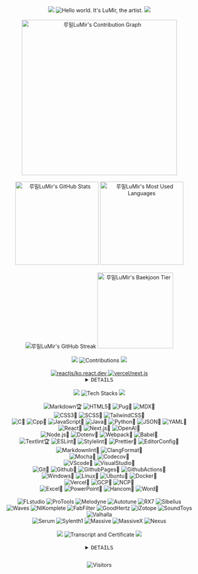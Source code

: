 <!--
  --fgColor-accent: #D6BBF2
  --bgColor-muted: #151b23;
-->

<!-- Title -->
<div align="center">
  <img
    src="https://capsule-render.vercel.app/api?type=waving&height=100&color=0:F2E5D5,100:D6BBF2&section=header&reversal=false"
  />
  <img
    src="https://readme-typing-svg.demolab.com?font=Pacifico&size=50&pause=1000&color=D6BBF2&center=true&vCenter=true&random=false&width=800&height=75&lines=Hello+world.+It's+LuMir%2C+the+artist."
    alt="Hello world. It's LuMir, the artist."
  />
  <img
    src="https://capsule-render.vercel.app/api?type=waving&height=100&color=0:F2E5D5,100:D6BBF2&section=footer&reversal=false"
  />
</div>
<br />

<!-- Stats -->
<div>
  <!-- Contribution Graph -->
  <div align="center">
    <img
      src="https://github-readme-activity-graph.vercel.app/graph?username=lumirlumir&theme=react-dark&bg_color=151B23&point=FFFFFF&hide_border=true&line=D6BBF2&color=D6BBF2&radius=10&height=600"
      height="410vw"
      alt="루밀LuMir's Contribution Graph"
    />
  </div>
  <br />

  <!-- Stats 1st line -->
  <div align="center">
    <img
      src="https://github-readme-stats.vercel.app/api?username=lumirlumir&count_private=true&include_all_commits=false&disable_animations=false&show_icons=true&theme=transparent&hide_border=true&icon_color=D6BBF2&text_color=FFFFFF&title_color=D6BBF2&bg_color=151B23&border_radius=10"
      height="220"
      alt="루밀LuMir's GitHub Stats"
    />
    <img
      src="https://github-readme-stats.vercel.app/api/top-langs/?username=lumirlumir&langs_count=10&layout=compact&disable_animations=false&theme=transparent&hide_border=true&card_width=150&icon_color=D6BBF2&text_color=FFFFFF&title_color=D6BBF2&bg_color=151B23&border_radius=10"
      height="220"
      alt="루밀LuMir's Most Used Languages"
    />
  </div>
  <br />

  <!-- Stats 2nd line -->
  <div align="center">
    <img
      src="https://streak-stats.demolab.com?user=lumirlumir&hide_border=true&border_radius=10&card_width=405&card_height=200&background=151B23&ring=D6BBF256&fire=D6BBF2&currStreakLabel=FFFFFF&currStreakNum=D6BBF2&sideNums=D6BBF2&sideLabels=FFFFFF&dates=FFFFFF56&stroke=FFFFFF56"
      alt="루밀LuMir's GitHub Streak"
    />
    <img
      src="http://mazassumnida.wtf/api/v2/generate_badge?boj=rpfos"
      height="200"
      alt="루밀LuMir's Baekjoon Tier"
    />
  </div>
  <br />
</div>

<!-- Title -->
<div align="center">
  <img
    src="https://capsule-render.vercel.app/api?type=waving&height=50&color=0:F2E5D5,100:D6BBF2&section=header&reversal=false"
  />
  <img
    src="https://readme-typing-svg.demolab.com?font=Pacifico&size=30&pause=1000&color=D6BBF2&center=true&vCenter=true&random=false&width=500&height=45&repeat=false&lines=Contributions"
    alt="Contributions"
  />
  <img
    src="https://capsule-render.vercel.app/api?type=waving&height=50&color=0:F2E5D5,100:D6BBF2&section=footer&reversal=false"
  />
</div>
<br />

<!-- Contributions -->
<div align="center">
  <a href="https://github.com/reactjs/ko.react.dev">
    <img
      src="https://github-readme-stats.vercel.app/api/pin/?username=reactjs&repo=ko.react.dev&icon_color=D6BBF2&text_color=FFFFFF&title_color=D6BBF2&bg_color=151B23&border_radius=10&description_lines_count=1"
      alt="reactjs/ko.react.dev"
      title="Collaborator"
    />
  </a>
  <a href="https://github.com/vercel/next.js">
    <img
      src="https://github-readme-stats.vercel.app/api/pin/?username=vercel&repo=next.js&icon_color=D6BBF2&text_color=FFFFFF&title_color=D6BBF2&bg_color=151B23&border_radius=10&hide_border=true&description_lines_count=1"
      alt="vercel/next.js"
      title="Contributor"
    />
  </a>

  <details>
    <summary><kbd>D</kbd><kbd>E</kbd><kbd>T</kbd><kbd>A</kbd><kbd>I</kbd><kbd>L</kbd><kbd>S</kbd></summary>
    <a href="https://github.com/lerna/lerna">
      <img
        src="https://github-readme-stats.vercel.app/api/pin/?username=lerna&repo=lerna&icon_color=D6BBF2&text_color=FFFFFF&title_color=D6BBF2&bg_color=151B23&border_radius=10&hide_border=true&description_lines_count=1"
        alt="lerna/lerna"
        title="Contributor"
      />
    </a>
    <a href="https://github.com/llvm/llvm-project">
      <img
        src="https://github-readme-stats.vercel.app/api/pin/?username=llvm&repo=llvm-project&icon_color=D6BBF2&text_color=FFFFFF&title_color=D6BBF2&bg_color=151B23&border_radius=10&hide_border=true&description_lines_count=1"
        alt="llvm/llvm-project"
        title="Contributor"
      />
    </a>
    <a href="https://github.com/eslint/eslint">
      <img
        src="https://github-readme-stats.vercel.app/api/pin/?username=eslint&repo=eslint&icon_color=D6BBF2&text_color=FFFFFF&title_color=D6BBF2&bg_color=151B23&border_radius=10&hide_border=true&description_lines_count=1"
        alt="eslint/eslint"
        title="Contributor"
      />
    </a>
    <a href="https://github.com/reactjs/react.dev">
      <img
        src="https://github-readme-stats.vercel.app/api/pin/?username=reactjs&repo=react.dev&icon_color=D6BBF2&text_color=FFFFFF&title_color=D6BBF2&bg_color=151B23&border_radius=10&hide_border=true&description_lines_count=1"
        alt="reactjs/react.dev"
        title="Contributor"
      />
    </a>
    <a href="https://github.com/actions/runner-images">
      <img
        src="https://github-readme-stats.vercel.app/api/pin/?username=actions&repo=runner-images&icon_color=D6BBF2&text_color=FFFFFF&title_color=D6BBF2&bg_color=151B23&border_radius=10&hide_border=true&description_lines_count=1"
        alt="actions/runner-images"
        title="Contributor"
      />
    </a>
    <a href="https://github.com/algolia/docsearch">
      <img
        src="https://github-readme-stats.vercel.app/api/pin/?username=algolia&repo=docsearch&icon_color=D6BBF2&text_color=FFFFFF&title_color=D6BBF2&bg_color=151B23&border_radius=10&hide_border=true&description_lines_count=1"
        alt="algolia/docsearch"
        title="Contributor"
      />
    </a>
    <a href="https://github.com/textlint/textlint">
      <img
        src="https://github-readme-stats.vercel.app/api/pin/?username=textlint&repo=textlint&icon_color=D6BBF2&text_color=FFFFFF&title_color=D6BBF2&bg_color=151B23&border_radius=10&hide_border=true&description_lines_count=1"
        alt="textlint/textlint"
        title="Contributor"
      />
    </a>
    <a href="https://github.com/material-extensions/vscode-material-icon-theme">
      <img
        src="https://github-readme-stats.vercel.app/api/pin/?username=material-extensions&repo=vscode-material-icon-theme&icon_color=D6BBF2&text_color=FFFFFF&title_color=D6BBF2&bg_color=151B23&border_radius=10&hide_border=true&description_lines_count=1"
        alt="material-extensions/vscode-material-icon-theme"
        title="Contributor"
      />
    </a>
    <a href="https://github.com/pronist/hello">
      <img
        src="https://github-readme-stats.vercel.app/api/pin/?username=pronist&repo=hello&icon_color=D6BBF2&text_color=FFFFFF&title_color=D6BBF2&bg_color=151B23&border_radius=10&hide_border=true&description_lines_count=1"
        alt="pronist/hello"
        title="Contributor"
      />
    </a>
    <a href="https://github.com/toss/es-hangul">
      <img
        src="https://github-readme-stats.vercel.app/api/pin/?username=toss&repo=es-hangul&icon_color=D6BBF2&text_color=FFFFFF&title_color=D6BBF2&bg_color=151B23&border_radius=10&hide_border=true&description_lines_count=1"
        alt="toss/es-hangul"
        title="Contributor"
      />
    </a>
    <a href="https://github.com/tidory/tidory">
      <img
        src="https://github-readme-stats.vercel.app/api/pin/?username=tidory&repo=tidory&icon_color=D6BBF2&text_color=FFFFFF&title_color=D6BBF2&bg_color=151B23&border_radius=10&hide_border=true&description_lines_count=1"
        alt="tidory/tidory"
        title="Contributor"
      />
    </a>
    <a href="https://github.com/lumirlumir/fork-tidory.github.io">
      <img
        src="https://github-readme-stats.vercel.app/api/pin/?username=lumirlumir&repo=fork-tidory.github.io&icon_color=D6BBF2&text_color=FFFFFF&title_color=D6BBF2&bg_color=151B23&border_radius=10&hide_border=true&description_lines_count=1"
        alt="lumirlumir/fork-tidory.github.io"
        title="Contributor(This repository was deleted so I replaced it with a forked version)"
      />
    </a>
  </details>
</div>
<br />

<!-- Title -->
<div align="center">
  <img
    src="https://capsule-render.vercel.app/api?type=waving&height=50&color=0:F2E5D5,100:D6BBF2&section=header&reversal=false"
  />
  <img
    src="https://readme-typing-svg.demolab.com?font=Pacifico&size=30&pause=1000&color=D6BBF2&center=true&vCenter=true&random=false&width=500&height=45&repeat=false&lines=Tech+Stacks"
    alt="Tech Stacks"
  />
  <img
    src="https://capsule-render.vercel.app/api?type=waving&height=50&color=0:F2E5D5,100:D6BBF2&section=footer&reversal=false"
  />
</div>
<br />

<!-- CS Stacks -->
<div align="center">
  <!-- Markup -->
  <div>
    <img
      src="https://img.shields.io/badge/Markdown🏆-000000?style=flat&logo=markdown&logoColor=white"
      alt="Markdown🏆"
    />
    <img
      src="https://img.shields.io/badge/HTML5🥇-E34F26?style=flat&logo=html5&logoColor=white"
      alt="HTML5🥇"
    />
    <img
      src="https://img.shields.io/badge/Pug🥉-A86454?style=flat&logo=pug&logoColor=white"
      alt="Pug🥉"
    />
    <img
      src="https://img.shields.io/badge/MDX🥉-1B1F24?style=flat&logo=mdx&logoColor=white"
      alt="MDX🥉"
    />
  </div>
  <!-- Style -->
  <div>
    <img
      src="https://img.shields.io/badge/CSS3🥇-1572B6?style=flat&logo=css3&logoColor=white"
      alt="CSS3🥇"
    />
    <img
      src="https://img.shields.io/badge/SCSS🥇-CC6699?style=flat&logo=sass&logoColor=white"
      alt="SCSS🥇"
    />
    <img
      src="https://img.shields.io/badge/TailwindCSS🥉-06B6D4?style=flat&logo=tailwindcss&logoColor=white"
      alt="TailwindCSS🥉"
    />
  </div>
  <!-- Language -->
  <div>
    <img
      src="https://img.shields.io/badge/C🥇-A8B9CC?style=flat&logo=c&logoColor=black"
      alt="C🥇"
    />
    <img
      src="https://img.shields.io/badge/Cpp🥇-00599C?style=flat&logo=cplusplus&logoColor=white"
      alt="Cpp🥇"
    />
    <img
      src="https://img.shields.io/badge/JavaScript🥇-F7DF1E?style=flat&logo=javascript&logoColor=black"
      alt="JavaScript🥇"
    />
    <img
      src="https://img.shields.io/badge/Java🥈-007396?style=flat&logo=coffeescript&logoColor=white"
      alt="Java🥈"
    />
    <img
      src="https://img.shields.io/badge/Python🥈-3776AB?style=flat&logo=python&logoColor=white"
      alt="Python🥈"
    />
    <img
      src="https://img.shields.io/badge/JSON🥈-000000?style=flat&logo=json&logoColor=white"
      alt="JSON🥈"
    />
    <img
      src="https://img.shields.io/badge/YAML🥈-CB171E?style=flat&logo=yaml&logoColor=white"
      alt="YAML🥈"
    />
  </div>
  <!-- Library -->
  <div>
    <img
      src="https://img.shields.io/badge/React🥇-61DAFB?style=flat&logo=react&logoColor=black"
      alt="React🥇"
    />
    <img
      src="https://img.shields.io/badge/Next.js🥈-000000?style=flat&logo=nextdotjs"
      alt="Next.js🥈"
    />
    <img
      src="https://img.shields.io/badge/OpenAI🥈-412991?style=flat&logo=openai&logoColor=white"
      alt="OpenAI🥈"
    />
  </div>
  <!-- Node.js -->
  <div>
    <img
      src="https://img.shields.io/badge/Node.js🥇-5FA04E?style=flat&logo=nodedotjs&logoColor=white"
      alt="Node.js🥇"
    />
    <img
      src="https://img.shields.io/badge/Dotenv🥈-ECD53F?style=flat&logo=dotenv&logoColor=black"
      alt="Dotenv🥈"
    />
    <img
      src="https://img.shields.io/badge/Webpack🥈-8DD6F9?style=flat&logo=webpack&logoColor=black"
      alt="Webpack🥈"
    />
    <img
      src="https://img.shields.io/badge/Babel🥈-F9DC3E?style=flat&logo=babel&logoColor=black"
      alt="Babel🥈"
    />
  </div>
  <!-- Convention -->
  <div>
    <img
      src="https://img.shields.io/badge/Textlint🏆-42FFFF?style=flat&logo=markdown&logoColor=black"
      alt="Textlint🏆"
    />
    <img
      src="https://img.shields.io/badge/ESLint🥇-4B32C3?style=flat&logo=eslint&logoColor=white"
      alt="ESLint🥇"
    />
    <img
      src="https://img.shields.io/badge/Stylelint🥇-263238?style=flat&logo=stylelint&logoColor=white"
      alt="Stylelint🥇"
    />
    <img
      src="https://img.shields.io/badge/Prettier🥇-F7B93E?style=flat&logo=prettier&logoColor=black"
      alt="Prettier🥇"
    />
    <img
      src="https://img.shields.io/badge/EditorConfig🥇-FEFEFE?style=flat&logo=editorconfig&logoColor=black"
      alt="EditorConfig🥇"
    />
    <img
      src="https://img.shields.io/badge/Markdownlint🥇-000000?style=flat&logo=markdown&logoColor=white"
      alt="Markdownlint🥇"
    />
    <img
      src="https://img.shields.io/badge/ClangFormat🥇-262D3A?style=flat&logo=llvm&logoColor=white"
      alt="ClangFormat🥇"
    />
  </div>
  <!-- Testing-->
  <div>
    <img
      src="https://img.shields.io/badge/Mocha🥈-8D6748?style=flat&logo=mocha&logoColor=white"
      alt="Mocha🥈"
    />
    <img
      src="https://img.shields.io/badge/Codecov🥈-F01F7A?style=flat&logo=codecov&logoColor=white"
      alt="Codecov🥈"
    />
  </div>
  <!-- Editor -->
  <div>
    <img
      src="https://img.shields.io/badge/VScode🥇-007ACC?style=flat&logo=visualstudiocode&logoColor=white"
      alt="VScode🥇"
    />
    <img
      src="https://img.shields.io/badge/VisualStudio🥈-5C2D91?style=flat&logo=visualstudio&logoColor=white"
      alt="VisualStudio🥈"
    />
  </div>
  <!-- Git -->
  <div>
    <img
      src="https://img.shields.io/badge/Git🥇-F05032?style=flat&logo=git&logoColor=white"
      alt="Git🥇"
    />
    <img
      src="https://img.shields.io/badge/Github🥇-181717?style=flat&logo=github&logoColor=white"
      alt="Github🥇"
    />
    <img
      src="https://img.shields.io/badge/GithubPages🥇-222222?style=flat&logo=githubpages&logoColor=white"
      alt="GithubPages🥇"
    />
    <img
      src="https://img.shields.io/badge/GithubActions🥇-2088FF?style=flat&logo=githubactions&logoColor=white"
      alt="GithubActions🥇"
    />
  </div>
  <!-- OS --->
  <div>
    <img
      src="https://img.shields.io/badge/Windows🥇-0078D4?style=flat&logo=windows11&logoColor=white"
      alt="Windows🥇"
    />
    <img
      src="https://img.shields.io/badge/Linux🥇-FCC624?style=flat&logo=linux&logoColor=black"
      alt="Linux🥇"
    />
    <img
      src="https://img.shields.io/badge/Ubuntu🥇-E95420?style=flat&logo=ubuntu&logoColor=white"
      alt="Ubuntu🥇"
    />
    <img
      src="https://img.shields.io/badge/Docker🥈-2496ED?style=flat&logo=docker&logoColor=white"
      alt="Docker🥈"
    />
  </div>
  <!-- Cloud Platform -->
  <div>
    <img
      src="https://img.shields.io/badge/Vercel🥇-000000?style=flat&logo=vercel&logoColor=white"
      alt="Vercel🥇"
    />
    <img
      src="https://img.shields.io/badge/GCP🥈-4285F4?style=flat&logo=googlecloud&logoColor=white"
      alt="GCP🥈"
    />
    <img
      src="https://img.shields.io/badge/NCP🥉-03C75A?style=flat&logo=naver&logoColor=white"
      alt="NCP🥉"
    />
  </div>
  <!-- MicroSoft Hancom -->
  <div>
    <img
      src="https://img.shields.io/badge/Excel🥇-217346?style=flat&logo=googlesheets&logoColor=white"
      alt="Excel🥇"
    />
    <img
      src="https://img.shields.io/badge/PowerPoint🥇-B7472A?style=flat&logo=googleslides&logoColor=white"
      alt="PowerPoint🥇"
    />
    <img
      src="https://img.shields.io/badge/Hancom🥇-2B579A?style=flat&logo=googledocs&logoColor=white"
      alt="Hancom🥇"
    />
    <img
      src="https://img.shields.io/badge/Word🥈-2B579A?style=flat&logo=googledocs&logoColor=white"
      alt="Word🥈"
    />
  </div>
</div>
<br />

<!-- Music Stacks -->
<div align="center">
  <!-- DAW -->
  <div>
    <img
      src="https://img.shields.io/badge/FLstudio-EDC9D4?style=flat&logo=applemusic&logoColor=black"
      alt="FLstudio"
    />
    <img
      src="https://img.shields.io/badge/ProTools-FFD3C9?style=flat&logo=protools&logoColor=black"
      alt="ProTools"
    />
    <img
      src="https://img.shields.io/badge/Melodyne-FFF7CF?style=flat&logoColor=black"
      alt="Melodyne"
    />
    <img
      src="https://img.shields.io/badge/Autotune-E4F0C9?style=flat&logoColor=black"
      alt="Autotune"
    />
    <img
      src="https://img.shields.io/badge/RX7-C7E0FF?style=flat&logoColor=black"
      alt="RX7"
    />
    <img
      src="https://img.shields.io/badge/Sibelius-CFCFFF?style=flat&logoColor=black"
      alt="Sibelius"
    />
  </div>
  <!-- Virtual Inst -->
  <div>
    <img
      src="https://img.shields.io/badge/Waves-EDC9D4?style=flat&logoColor=black"
      alt="Waves"
    />
    <img
      src="https://img.shields.io/badge/NIKomplete-FFD3C9?style=flat&logoColor=black"
      alt="NIKomplete"
    />
    <img
      src="https://img.shields.io/badge/FabFilter-FFF7CF?style=flat&logoColor=black"
      alt="FabFilter"
    />
    <img
      src="https://img.shields.io/badge/GoodHertz-E4F0C9?style=flat&logoColor=black"
      alt="GoodHertz"
    />
    <img
      src="https://img.shields.io/badge/iZotope-C7E0FF?style=flat&logoColor=black"
      alt="iZotope"
    />
    <img
      src="https://img.shields.io/badge/SoundToys-CFCFFF?style=flat&logoColor=black"
      alt="SoundToys"
    />
    <img
      src="https://img.shields.io/badge/Valhalla-BAC3FF?style=flat&logoColor=black"
      alt="Valhalla"
    />
  </div>
  <!-- Synthesizer -->
  <div>
    <img
      src="https://img.shields.io/badge/Serum-EFFFDF?style=flat&logoColor=black"
      alt="Serum"
    />
    <img
      src="https://img.shields.io/badge/Sylenth1-CEFFC4?style=flat&logoColor=black"
      alt="Sylenth1"
    />
    <img
      src="https://img.shields.io/badge/Massive-B3F9FF?style=flat&logoColor=black"
      alt="Massive"
    />
    <img
      src="https://img.shields.io/badge/MassiveX-B9D4FF?style=flat&logoColor=black"
      alt="MassiveX"
    />
    <img
      src="https://img.shields.io/badge/Nexus-FFD1FF?style=flat&logoColor=black"
      alt="Nexus"
    />
  </div>
</div>
<br />

<!-- Title -->
<div align="center">
  <img
    src="https://capsule-render.vercel.app/api?type=waving&height=50&color=0:F2E5D5,100:D6BBF2&section=header&reversal=false"
  />
  <img
    src="https://readme-typing-svg.demolab.com?font=Pacifico&size=30&pause=1000&color=D6BBF2&center=true&vCenter=true&random=false&width=500&height=45&repeat=false&lines=Transcript+%26+Certificate"
    alt="Transcript and Certificate"
  />
  <img
    src="https://capsule-render.vercel.app/api?type=waving&height=50&color=0:F2E5D5,100:D6BBF2&section=footer&reversal=false"
  />
</div>
<br />

<!-- Transcript Certificate -->
<div align="center">
  <details>
    <summary><kbd>D</kbd><kbd>E</kbd><kbd>T</kbd><kbd>A</kbd><kbd>I</kbd><kbd>L</kbd><kbd>S</kbd></summary><br>
    <!-- Transcript -->
    <div>
      <img
        src="https://img.shields.io/badge/컴퓨터공학부:전공-FFFFFF?style=flat&logoColor=black"
        alt="컴퓨터공학부:전공"
      />
      <img
        src="https://img.shields.io/badge/예술융합창작:부전공-FFFFFF?style=flat&logoColor=black"
        alt="예술융합창작:부전공"
      />
      <img
        src="https://img.shields.io/badge/학점평균:4.08/4.5-FFFFFF?style=flat&logoColor=black"
        alt="학점평균:4.08/4.5"
      />
      <img
        src="https://img.shields.io/badge/전공평균:4.06/4.5-FFFFFF?style=flat&logoColor=black"
        alt="전공평균:4.06/4.5"
      />
      <img
        src="https://img.shields.io/badge/부전공평균:4.36/4.5-FFFFFF?style=flat&logoColor=black"
        alt="부전공평균:4.36/4.5"
      />
      <img
        src="https://img.shields.io/badge/작품경진대회:동상-FFFFFF?style=flat&logoColor=black"
        alt="작품경진대회:동상"
      />
      <img
        src="https://img.shields.io/badge/캡스톤디자인:장려상-FFFFFF?style=flat&logoColor=black"
        alt="캡스톤디자인:장려상"
      />
    </div>
    <!-- Certificate -->
    <div>
      <img
        src="https://img.shields.io/badge/정보처리기사-EFFFDF?style=flat&logoColor=black"
        alt="정보처리기사"
      />
      <img
        src="https://img.shields.io/badge/컴퓨터활용능력1급-CEFFC4?style=flat&logoColor=black"
        alt="컴퓨터활용능력1급"
      />
      <img
        src="https://img.shields.io/badge/정보처리기능사-B3F9FF?style=flat&logoColor=black"
        alt="정보처리기능사"
      />
    </div>
    <!-- A+ -->
    <div>
      <img
        src="https://img.shields.io/badge/C언어기초:A+-EDC9D4?style=flat&logoColor=black"
        alt="C언어기초:A+"
      />
      <img
        src="https://img.shields.io/badge/컴퓨터프로그래밍의기초:A+-FFD3C9?style=flat&logoColor=black"
        alt="컴퓨터프로그래밍의기초:A+"
      />
      <img
        src="https://img.shields.io/badge/컴퓨터공학총론:A+-FFF7CF?style=flat&logoColor=black"
        alt="컴퓨터공학총론:A+"
      />
      <img
        src="https://img.shields.io/badge/알고리즘:A+-E4F0C9?style=flat&logoColor=black"
        alt="알고리즘:A+"
      />
      <img
        src="https://img.shields.io/badge/운영체제:A+-C7E0FF?style=flat&logoColor=black"
        alt="운영체제:A+"
      />
      <img
        src="https://img.shields.io/badge/프로그래밍언어론:A+-CFCFFF?style=flat&logoColor=black"
        alt="프로그래밍언어론:A+"
      />
      <img
        src="https://img.shields.io/badge/자료구조:A+-BAC3FF?style=flat&logoColor=black"
        alt="자료구조:A+"
      />
      <img
        src="https://img.shields.io/badge/리눅스프로그래밍:A+-EDC9D4?style=flat&logoColor=black"
        alt="리눅스프로그래밍:A+"
      />
      <img
        src="https://img.shields.io/badge/컴퓨터네트워크:A+-FFD3C9?style=flat&logoColor=black"
        alt="컴퓨터네트워크:A+"
      />
      <img
        src="https://img.shields.io/badge/소프트웨어공학:A+-FFF7CF?style=flat&logoColor=black"
        alt="소프트웨어공학:A+"
      />
      <img
        src="https://img.shields.io/badge/산학실전캡스톤:A+-E4F0C9?style=flat&logoColor=black"
        alt="산학실전캡스톤:A+"
      />
    </div>
    <!-- A -->
    <div>
      <img
        src="https://img.shields.io/badge/C++프로그래밍:A-EDC9D4?style=flat&logoColor=black"
        alt="C++프로그래밍:A"
      />
      <img
        src="https://img.shields.io/badge/머신러닝개론:A-FFD3C9?style=flat&logoColor=black"
        alt="머신러닝개론:A"
      />
      <img
        src="https://img.shields.io/badge/객체지향프로그래밍:A-FFF7CF?style=flat&logoColor=black"
        alt="객체지향프로그래밍:A"
      />
      <img
        src="https://img.shields.io/badge/데이터베이스:A-E4F0C9?style=flat&logoColor=black"
        alt="데이터베이스:A"
      />
      <img
        src="https://img.shields.io/badge/컴퓨터구조:A-C7E0FF?style=flat&logoColor=black"
        alt="컴퓨터구조:A"
      />
      <img
        src="https://img.shields.io/badge/이산수학:A-CFCFFF?style=flat&logoColor=black"
        alt="이산수학:A"
      />
    </div>
  </div>
  </details>

<!-- Hits -->
<h2></h2>
<div align="center">
  <img
    src="https://hits.seeyoufarm.com/api/count/incr/badge.svg?url=https%3A%2F%2Fgithub.com%2Flumirlumir&count_bg=%23D6BBF2&title_bg=%23161B22&icon=github.svg&icon_color=%23FFFFFF&title=Profile+Views&edge_flat=false"
    alt="Visitors"
  />
</div>
